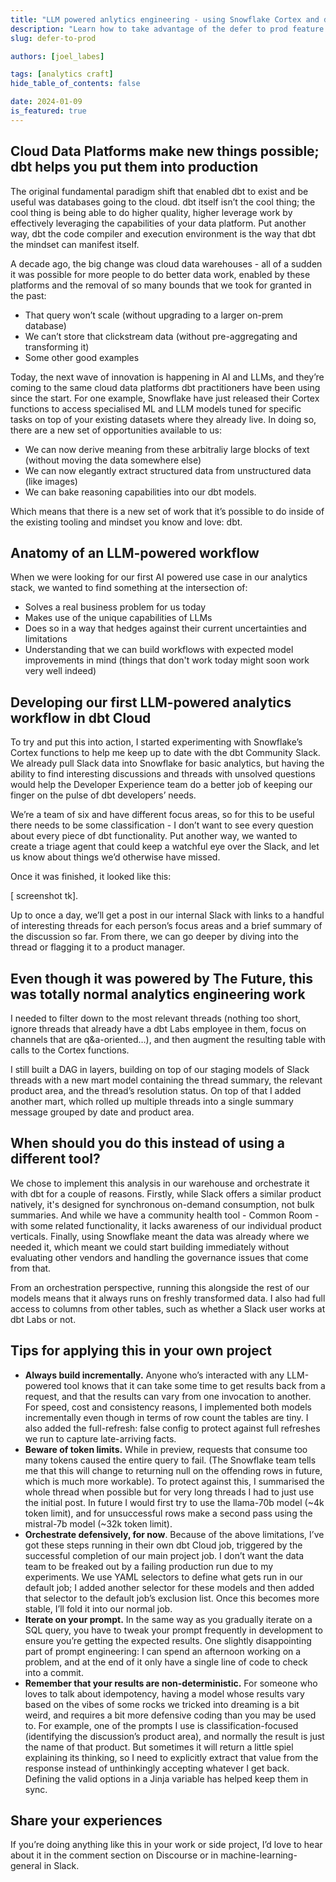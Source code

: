 ```yaml
---
title: "LLM powered anlytics engineering - using Snowflake Cortex and dbt Cloud to solve production data problems, today"
description: "Learn how to take advantage of the defer to prod feature in dbt Cloud"
slug: defer-to-prod

authors: [joel_labes]

tags: [analytics craft]
hide_table_of_contents: false

date: 2024-01-09
is_featured: true
---
```



## Cloud Data Platforms make new things possible; dbt helps you put them into production

The original fundamental paradigm shift that enabled dbt to exist and be useful was databases going to the cloud. dbt itself isn’t the cool thing; the cool thing is being able to do higher quality, higher leverage work by effectively leveraging the capabilities of your data platform. Put another way, dbt the code compiler and execution environment is the way that dbt the mindset can manifest itself.

A decade ago, the big change was cloud data warehouses - all of a sudden it was possible for more people to do better data work, enabled by these platforms and the removal of so many bounds that we took for granted in the past:

- That query won’t scale (without upgrading to a larger on-prem database)
- We can’t store that clickstream data (without pre-aggregating and transforming it)
- Some other good examples

Today, the next wave of innovation is happening in AI and LLMs, and they’re coming to the same cloud data platforms dbt practitioners have been using since the start. For one example, Snowflake have just released their Cortex functions to access specialised ML and LLM models tuned for specific tasks on top of your existing datasets where they already live. In doing so, there are a new set of opportunities available to us:

- We can now derive meaning from these arbitraliy large blocks of text (without moving the data somewhere else)
- We can now elegantly extract structured data from unstructured data (like images)
- We can bake reasoning capabilities into our dbt models.

Which means that there is a new set of work that it’s possible to do inside of the existing tooling and mindset you know and love: dbt.

## Anatomy of an LLM-powered workflow

When we were looking for our first AI powered use case in our analytics stack, we wanted to find something at the intersection of:

- Solves a real business problem for us today
- Makes use of the unique capabilities of LLMs
- Does so in a way that hedges against their current uncertainties and limitations
- Understanding that we can build workflows with expected model improvements in mind (things that don't work today might soon work very well indeed)


## Developing our first LLM-powered analytics workflow in dbt Cloud

To try and put this into action, I started experimenting with Snowflake’s Cortex functions to help me keep up to date with the dbt Community Slack. We already pull Slack data into Snowflake for basic analytics, but having the ability to find interesting discussions and threads with unsolved questions would help the Developer Experience team do a better job of keeping our finger on the pulse of dbt developers’ needs.

We’re a team of six and have different focus areas, so for this to be useful there needs to be some classification - I don’t want to see every question about every piece of dbt functionality. Put another way, we wanted to create a triage agent that could keep a watchful eye over the Slack, and let us know about things we’d otherwise have missed.

Once it was finished, it looked like this:

[ screenshot tk].

Up to once a day, we’ll get a post in our internal Slack with links to a handful of interesting threads for each person’s focus areas and a brief summary of the discussion so far. From there, we can go deeper by diving into the thread or flagging it to a product manager.

## Even though it was powered by The Future, this was totally normal analytics engineering work

I needed to filter down to the most relevant threads (nothing too short, ignore threads that already have a dbt Labs employee in them, focus on channels that are q&a-oriented…), and then augment the resulting table with calls to the Cortex functions.

I still built a DAG in layers, building on top of our staging models of Slack threads with a new mart model containing the thread summary, the relevant product area, and the thread’s resolution status. On top of that I added another mart, which rolled up multiple threads into a single summary message grouped by date and product area.

## When should you do this instead of using a different tool?

We chose to implement this analysis in our warehouse and orchestrate it with dbt for a couple of reasons. Firstly, while Slack offers a similar product natively, it's designed for synchronous on-demand consumption, not bulk summaries. And while we have a community health tool - Common Room - with some related functionality, it lacks awareness of our individual product verticals. Finally, using Snowflake meant the data was already where we needed it, which meant we could start building immediately without evaluating other vendors and handling the governance issues that come from that.

From an orchestration perspective, running this alongside the rest of our models means that it always runs on freshly transformed data. I also had full access to columns from other tables, such as whether a Slack user works at dbt Labs or not.

## Tips for applying this in your own project

- **Always build incrementally.** Anyone who’s interacted with any LLM-powered tool knows that it can take some time to get results back from a request, and that the results can vary from one invocation to another. For speed, cost and consistency reasons, I implemented both models incrementally even though in terms of row count the tables are tiny. I also added the full-refresh: false config to protect against full refreshes we run to capture late-arriving facts.
- **Beware of token limits.** While in preview, requests that consume too many tokens caused the entire query to fail. (The Snowflake team tells me that this will change to returning null on the offending rows in future, which is much more workable). To protect against this, I summarised the whole thread when possible but for very long threads I had to just use the initial post. In future I would first try to use the llama-70b model (~4k token limit), and for unsuccessful rows make a second pass using the mistral-7b model (~32k token limit).
- **Orchestrate defensively, for now**. Because of the above limitations, I’ve got these steps running in their own dbt Cloud job, triggered by the successful completion of our main project job. I don’t want the data team to be freaked out by a failing production run due to my experiments. We use YAML selectors to define what gets run in our default job; I added another selector for these models and then added that selector to the default job’s exclusion list. Once this becomes more stable, I’ll fold it into our normal job.
- **Iterate on your prompt.** In the same way as you gradually iterate on a SQL query, you have to tweak your prompt frequently in development to ensure you’re getting the expected results. One slightly disappointing part of prompt engineering: I can spend an afternoon working on a problem, and at the end of it only have a single line of code to check into a commit.
- **Remember that your results are non-deterministic.** For someone who loves to talk about idempotency, having a model whose results vary based on the vibes of some rocks we tricked into dreaming is a bit weird, and requires a bit more defensive coding than you may be used to. For example, one of the prompts I use is classification-focused (identifying the discussion’s product area), and normally the result is just the name of that product. But sometimes it will return a little spiel explaining its thinking, so I need to explicitly extract that value from the response instead of unthinkingly accepting whatever I get back. Defining the valid options in a Jinja variable has helped keep them in sync.

## Share your experiences

If you’re doing anything like this in your work or side project, I’d love to hear about it in the comment section on Discourse or in machine-learning-general in Slack.
